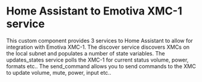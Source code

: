 # Home Assistant to Emotiva XMC-1 service

This custom component provides 3 services to Home Assistant to allow for integration with Emotiva XMC-1.  The discover service discovers XMCs on the local subnet and populates a number of state variables.  The updates_states service polls the XMC-1 for current status volume, power, formats etc..  The send_command allows you to send commands to the XMC to update volume, mute, power, input etc..

